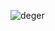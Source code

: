 ![deger](https://user-images.githubusercontent.com/28226570/28259574-3a1b88ba-6ad7-11e7-8c54-6744053a12f9.png)
